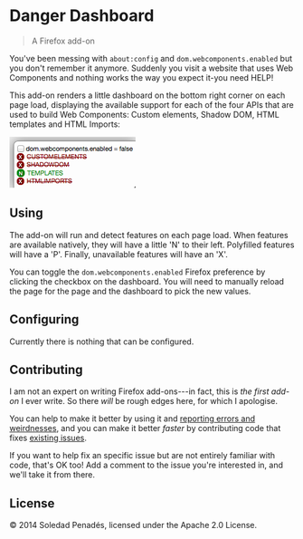 # Danger Dashboard
> A Firefox add-on

You've been messing with `about:config` and `dom.webcomponents.enabled` but you don't remember it anymore. Suddenly you visit a website that uses Web Components and nothing works the way you expect it-you need HELP!

This add-on renders a little dashboard on the bottom right corner on each page load, displaying the available support for each of the four APIs that are used to build Web Components: Custom elements, Shadow DOM, HTML templates and HTML Imports:

![Screenshot](_images/screenshot.png)

## Using

The add-on will run and detect features on each page load. When features are available natively, they will have a little 'N' to their left. Polyfilled features will have a 'P'. Finally, unavailable features will have an 'X'.

You can toggle the `dom.webcomponents.enabled` Firefox preference by clicking the checkbox on the dashboard. You will need to manually reload the page for the page and the dashboard to pick the new values.

## Configuring

Currently there is nothing that can be configured.

## Contributing

I am not an expert on writing Firefox add-ons---in fact, this is *the first add-on* I ever write. So there *will* be rough edges here, for which I apologise.

You can help to make it better by using it and [reporting errors and weirdnesses](https://github.com/sole/danger-dashboard/issues/new), and you can make it better *faster* by contributing code that fixes [existing issues](https://github.com/sole/danger-dashboard/issues).

If you want to help fix an specific issue but are not entirely familiar with code, that's OK too! Add a comment to the issue you're interested in, and we'll take it from there.

## License

© 2014 Soledad Penadés, licensed under the Apache 2.0 License.
